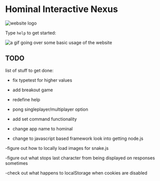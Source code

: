 # **Hominal Interactive Nexus**

![website logo](https://github.com/Muzz-Silat/TypingProject/blob/1749c9ced56b5000e5663ea4adb3b929337e4af7/TypeTest/frontend/static/images/terminal-favicon.png)

Type `help` to get started:

![a gif going over some basic usage of the website](https://s11.gifyu.com/images/SczdN.gif)


## TODO
list of stuff to get done:
- fix typetest for higher values
- add breakout game
- redefine help
- pong singleplayer/multiplayer option
- add set command functionality
- change app name to hominal

- change to javascript based framework
    look into getting node.js

-figure out how to locally load images for snake.js

-figure out what stops last character from being displayed on responses sometimes

-check out what happens to localStorage when cookies are disabled